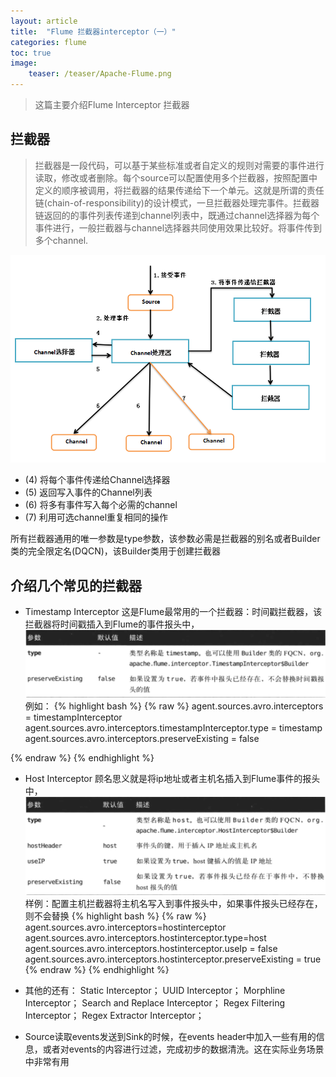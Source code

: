 ```yaml
---
layout: article
title:  "Flume 拦截器interceptor（一）"
categories: flume
toc: true
image:
    teaser: /teaser/Apache-Flume.png
---
```


> 这篇主要介绍Flume Interceptor 拦截器

## 拦截器
> 拦截器是一段代码，可以基于某些标准或者自定义的规则对需要的事件进行读取，修改或者删除。每个source可以配置使用多个拦截器，按照配置中定义的顺序被调用，将拦截器的结果传递给下一个单元。这就是所谓的责任链(chain-of-responsibility)的设计模式，一旦拦截器处理完事件。拦截器链返回的的事件列表传递到channel列表中，既通过channel选择器为每个事件进行，一般拦截器与channel选择器共同使用效果比较好。将事件传到多个channel.

![](/images/hadoop/flume/flume-intercepter1.png)

* (4) 将每个事件传递给Channel选择器
* (5) 返回写入事件的Channel列表
* (6) 将多有事件写入每个必需的channel
* (7) 利用可选channel重复相同的操作

所有拦截器通用的唯一参数是type参数，该参数必需是拦截器的别名或者Builder类的完全限定名(DQCN)，该Builder类用于创建拦截器

## 介绍几个常见的拦截器

* Timestamp Interceptor
这是Flume最常用的一个拦截器：时间戳拦截器，该拦截器将时间戳插入到Flume的事件报头中，
![](/images/hadoop/flume/flume-intercepter2.png)
例如：
{% highlight bash %}
{% raw %}
agent.sources.avro.interceptors = timestampInterceptor
agent.sources.avro.interceptors.timestampInterceptor.type = timestamp
agent.sources.avro.interceptors.preserveExisting = false

{% endraw %}
{% endhighlight %}

* Host Interceptor
顾名思义就是将ip地址或者主机名插入到Flume事件的报头中，
![](/images/hadoop/flume/flume-intercepter3.png)
样例：配置主机拦截器将主机名写入到事件报头中，如果事件报头已经存在，则不会替换
{% highlight bash %}
{% raw %}
agent.sources.avro.interceptors=hostinterceptor
agent.sources.avro.interceptors.hostinterceptor.type=host
agent.sources.avro.interceptors.hostinterceptor.useIp = false
agent.sources.avro.interceptors.hostinterceptor.preserveExisting = true
{% endraw %}
{% endhighlight %}

* 其他的还有：
Static Interceptor；
UUID Interceptor；
Morphline Interceptor；
Search and Replace Interceptor；
Regex Filtering Interceptor；
Regex Extractor Interceptor；



* Source读取events发送到Sink的时候，在events header中加入一些有用的信息，或者对events的内容进行过滤，完成初步的数据清洗。这在实际业务场景中非常有用